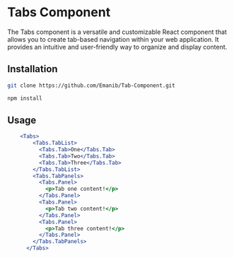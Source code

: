 # Tabs Component
The Tabs component is a versatile and customizable React component that allows you to create tab-based navigation within your web application. It provides an intuitive and user-friendly way to organize and display content.
## Installation
```bash
git clone https://github.com/Emanib/Tab-Component.git
```

```bash
npm install
```
## Usage

```jsx
    <Tabs>
        <Tabs.TabList>
          <Tabs.Tab>One</Tabs.Tab>
          <Tabs.Tab>Two</Tabs.Tab>
          <Tabs.Tab>Three</Tabs.Tab>
        </Tabs.TabList>
        <Tabs.TabPanels>
          <Tabs.Panel>
            <p>Tab one content!</p>
          </Tabs.Panel>
          <Tabs.Panel>
            <p>Tab two content!</p>
          </Tabs.Panel>
          <Tabs.Panel>
            <p>Tab three content!</p>
          </Tabs.Panel>
        </Tabs.TabPanels>
      </Tabs>
```



